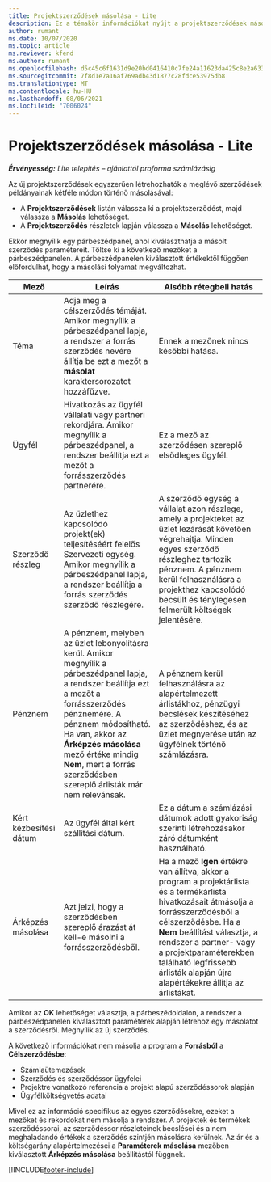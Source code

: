 ```yaml
---
title: Projektszerződések másolása - Lite
description: Ez a témakör információkat nyújt a projektszerződések másolásáról a Project Operations alkalmazásban.
author: rumant
ms.date: 10/07/2020
ms.topic: article
ms.reviewer: kfend
ms.author: rumant
ms.openlocfilehash: d5c45c6f1631d9e20bd0416410c7fe24a11623da425c8e2a633b085fbfabdd79
ms.sourcegitcommit: 7f8d1e7a16af769adb43d1877c28fdce53975db8
ms.translationtype: MT
ms.contentlocale: hu-HU
ms.lasthandoff: 08/06/2021
ms.locfileid: "7006024"
---
```

# <a name="copy-project-contracts---lite"></a>Projektszerződések másolása - Lite

_**Érvényesség:** Lite telepítés – ajánlattól proforma számlázásig_

Az új projektszerződések egyszerűen létrehozhatók a meglévő szerződések példányainak kétféle módon történő másolásával: 

  - A **Projektszerződések** listán válassza ki a projektszerződést, majd válassza a **Másolás** lehetőséget.
  - A **Projektszerződés** részletek lapján válassza a **Másolás** lehetőséget.

Ekkor megnyílik egy párbeszédpanel, ahol kiválaszthatja a másolt szerződés paramétereit. Töltse ki a következő mezőket a párbeszédpanelen. A párbeszédpanelen kiválasztott értékektől függően előfordulhat, hogy a másolási folyamat megváltozhat.

| **Mező** | **Leírás** | **Alsóbb rétegbeli hatás** |
| --- | --- | --- |
| Téma | Adja meg a célszerződés témáját. Amikor megnyílik a párbeszédpanel lapja, a rendszer a forrás szerződés nevére állítja be ezt a mezőt a **másolat** karaktersorozatot hozzáfűzve. | Ennek a mezőnek nincs későbbi hatása. |
| Ügyfél | Hivatkozás az ügyfél vállalati vagy partneri rekordjára. Amikor megnyílik a párbeszédpanel, a rendszer beállítja ezt a mezőt a forrásszerződés partnerére. | Ez a mező az szerződésen szereplő elsődleges ügyfél. |
| Szerződő részleg | Az üzlethez kapcsolódó projekt(ek) teljesítéséért felelős Szervezeti egység. Amikor megnyílik a párbeszédpanel lapja, a rendszer beállítja a forrás szerződés szerződő részlegére. | A szerződő egység a vállalat azon részlege, amely a projekteket az üzlet lezárását követően végrehajtja. Minden egyes szerződő részleghez tartozik pénznem. A pénznem kerül felhasználásra a projekthez kapcsolódó becsült és ténylegesen felmerült költségek jelentésére. |
| Pénznem | A pénznem, melyben az üzlet lebonyolításra kerül. Amikor megnyílik a párbeszédpanel lapja, a rendszer beállítja ezt a mezőt a forrásszerződés pénznemére. A pénznem módosítható. Ha van, akkor az **Árképzés másolása** mező értéke mindig **Nem**, mert a forrás szerződésben szereplő árlisták már nem relevánsak. | A pénznem kerül felhasználásra az alapértelmezett árlistákhoz, pénzügyi becslések készítéséhez az szerződéshez, és az üzlet megnyerése után az ügyfélnek történő számlázásra. |
| Kért kézbesítési dátum | Az ügyfél által kért szállítási dátum. | Ez a dátum a számlázási dátumok adott gyakoriság szerinti létrehozásakor záró dátumként használható. |
| Árképzés másolása | Azt jelzi, hogy a szerződésben szereplő árazást át kell-e másolni a forrásszerződésből. | Ha a mező **Igen** értékre van állítva, akkor a program a projektárlista és a termékárlista hivatkozásait átmásolja a forrásszerződésből a célszerződésbe. Ha a **Nem** beállítást választja, a rendszer a partner- vagy a projektparaméterekben található legfrissebb árlisták alapján újra alapértékekre állítja az árlistákat. |

Amikor az **OK** lehetőséget választja, a párbeszédoldalon, a rendszer a párbeszédpanelen kiválasztott paraméterek alapján létrehoz egy másolatot a szerződésről. Megnyílik az új szerződés.

A következő információkat nem másolja a program a **Forrásból** a **Célszerződésbe**:

  - Számlaütemezések
  - Szerződés és szerződéssor ügyfelei
  - Projektre vonatkozó referencia a projekt alapú szerződéssorok alapján
  - Ügyfélköltségvetés adatai

Mivel ez az információ specifikus az egyes szerződésekre, ezeket a mezőket és rekordokat nem másolja a rendszer. A projektek és termékek szerződéssorai, az szerződéssor részleteinek becslései és a nem meghaladandó értékek a szerződés szintjén másolásra kerülnek. Az ár és a költségarány alapértelmezései a **Paraméterek másolása** mezőben kiválasztott **Árképzés másolása** beállítástól függnek.


[!INCLUDE[footer-include](../../includes/footer-banner.md)]